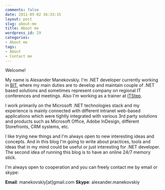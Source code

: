 ```yaml
---
comments: false
date: 2011-05-02 16:33:15
layout: post
slug: about-me
title: About me
wordpress_id: 29
categories:
- About me
tags:
- About
- Contact me
---
```


Welcome!

My name is Alexander Manekovskiy. I'm .NET developer currently working in [BIT](http://bit.biz.ua), where my main duties are to develop and maintain couple of .NET based solutions and sometimes represent company on regional IT conferences and meetings. Also I'm working as a trainer at [ITStep](http://itstep.org).

I work primarily on the Microsoft .NET technologies stack and my experience is mainly connected with different intranet web-based applications which were tightly integrated with various 3rd party solutions and products such as Microsoft Office, Adobe InDesign, different Storefronts, CRM systems, etc.

I like trying new things and I'm always open to new interesting ideas and concepts. And in this blog I'm going to write about practices, tools and ideas that in my mind could be useful or just interesting for .NET developer. The second idea of running this blog is to have an online 24/7 memory stick.

I'm always open to cooperation and you can freely contact me by email or skype:

**Email**: manekovskiy[at]gmail.com
**Skype**: alexander.manekovskiy
